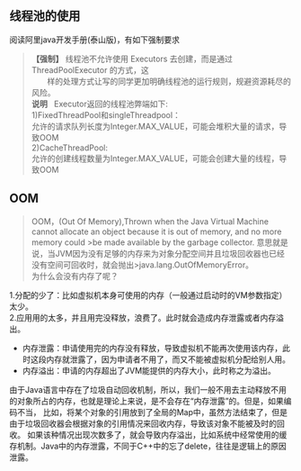 ## 线程池的使用
阅读阿里java开发手册(泰山版)，有如下强制要求
> **【强制】** 线程池不允许使用 Executors 去创建，而是通过 ThreadPoolExecutor 的方式，这  
> &nbsp;&nbsp;&nbsp;&nbsp;&nbsp;&nbsp;&nbsp;样的处理方式让写的同学更加明确线程池的运行规则，规避资源耗尽的风险。  
> **说明** &nbsp;&nbsp;Executor返回的线程池弊端如下:  
> 1)FixedThreadPool和singleThreadpool：  
> 允许的请求队列长度为Integer.MAX_VALUE，可能会堆积大量的请求，导致OOM  
> 2)CacheThreadPool:  
> 允许的创建线程数量为Integer.MAX_VALUE，可能会创建大量的线程，导致OOM  
  
## OOM
>OOM，(Out Of Memory),Thrown when the Java Virtual Machine cannot allocate an object because it is out of memory, and no more memory could >be made available by the garbage collector. 意思就是说，当JVM因为没有足够的内存来为对象分配空间并且垃圾回收器也已经没有空间可回收时，就会抛出>java.lang.OutOfMemoryError。  
为什么会没有内存了呢？  
   
1.分配的少了：比如虚拟机本身可使用的内存（一般通过启动时的VM参数指定）太少。  
2.应用用的太多，并且用完没释放，浪费了。此时就会造成内存泄露或者内存溢出。  
   
- 内存泄露：申请使用完的内存没有释放，导致虚拟机不能再次使用该内存，此时这段内存就泄露了，因为申请者不用了，而又不能被虚拟机分配给别人用。  
- 内存溢出：申请的内存超出了JVM能提供的内存大小，此时称之为溢出。  
   
由于Java语言中存在了垃圾自动回收机制，所以，我们一般不用去主动释放不用的对象所占的内存，也就是理论上来说，是不会存在“内存泄露”的。但是，如果编码不当，
比如，将某个对象的引用放到了全局的Map中，虽然方法结束了，但是由于垃圾回收器会根据对象的引用情况来回收内存，导致该对象不能被及时的回收。
如果该种情况出现次数多了，就会导致内存溢出，比如系统中经常使用的缓存机制。Java中的内存泄露，不同于C++中的忘了delete，往往是逻辑上的原因泄露。  


